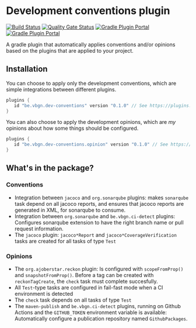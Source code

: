 # Development conventions plugin

[![Build Status](https://travis-ci.com/vierbergenlars/dev-conventions-gradle-plugin.svg?branch=master)](https://travis-ci.com/vierbergenlars/dev-conventions-gradle-plugin)
[![Quality Gate Status](https://sonarcloud.io/api/project_badges/measure?project=vierbergenlars_dev-conventions-gradle-plugin&metric=alert_status)](https://sonarcloud.io/dashboard?id=vierbergenlars_dev-conventions-gradle-plugin)
[![Gradle Plugin Portal](https://img.shields.io/maven-metadata/v/https/plugins.gradle.org/m2/be/vbgn/dev-conventions/be.vbgn.dev-conventions.gradle.plugin/maven-metadata.xml.svg?colorB=007ec6&label=be.vbgn.dev-conventions)](https://plugins.gradle.org/plugin/be.vbgn.dev-conventions)
[![Gradle Plugin Portal](https://img.shields.io/maven-metadata/v/https/plugins.gradle.org/m2/be/vbgn/dev-conventions/opinion/be.vbgn.dev-conventions.opinion.gradle.plugin/maven-metadata.xml.svg?colorB=007ec6&label=be.vbgn.dev-conventions.opinion)](https://plugins.gradle.org/plugin/be.vbgn.dev-conventions.opinion)

A gradle plugin that automatically applies conventions and/or opinions based on the plugins that are applied to your project.

## Installation

You can choose to apply only the development conventions, which are simple integrations between different plugins.

```groovy
plugins {
   id "be.vbgn.dev-conventions" version "0.1.0" // See https://plugins.gradle.org/plugin/be.vbgn.dev-conventions for the latest version
}
```

You can also choose to apply the development opinions, which are *my* opinions about how some things should be configured.


```groovy
plugins {
   id "be.vbgn.dev-conventions.opinion" version "0.1.0" // See https://plugins.gradle.org/plugin/be.vbgn.dev-conventions.opinion for the latest version
}
```

## What's in the package?

### Conventions

 * Integration between `jacoco` and `org.sonarqube` plugins: makes `sonarqube` task depend on all jacoco reports, and ensures that jacoco reports are generated in XML, for sonarqube to consume.
 * Integration between `org.sonarqube` and `be.vbgn.ci-detect` plugins: Configures sonarqube extension to have the right branch name or pull request information.
 * The `jacoco` plugin: `jacoco*Report` and `jacoco*CoverageVerification` tasks are created for all tasks of type `Test`

### Opinions

 * The `org.ajoberstar.reckon` plugin: Is configured with `scopeFromProp()` and `snapshotFromProp()`. Before a tag can be created with `reckonTagCreate`, the `check` task must complete succesfully.
 * All `Test`-type tasks are configured in fail-fast mode when a CI environment is detected
 * The `check` task depends on all tasks of type `Test`
 * The `maven-publish` and `be.vbgn.ci-detect` plugins, running on Github Actions and the `GITHUB_TOKEN` environment variable is available: Automatically configure a publication repository named `GithubPackages`.
